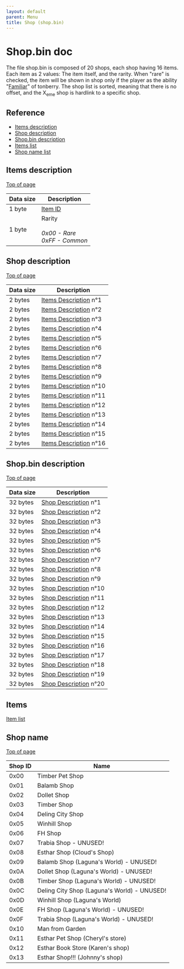 ```yaml
---
layout: default
parent: Menu
title: Shop (shop.bin)
---
```


# Shop.bin doc

The file shop.bin is composed of 20 shops, each shop having 16 items. Each item as 2 values: The item itself, and the rarity. When "rare" is checked, the item will be shown in shop
only if the player as the ability "[Familiar](https://finalfantasy.fandom.com/wiki/Familiar_(Final_Fantasy_VIII))" of tonberry.
The shop list is sorted, meaning that there is no offset, and the X<sub>eme</sub> shop is hardlink to a specific shop.

## Reference

- [Items description](#items-description)
- [Shop description](#shop-description)
- [Shop.bin description](#shopbin-description)
- [Items list](#items)
- [Shop name list](#shop-name)

## Items description

[Top of page](#shopbin-doc)

| Data size | Description                                         |
|-----------|-----------------------------------------------------|
| 1 byte    | [Item ID](#items)                                   |
| 1 byte    | Rarity _<br/><br/> 0x00 - Rare <br/> 0xFF - Common_ |

## Shop description

[Top of page](#shopbin-doc)

| Data size | Description                                  |
|-----------|----------------------------------------------|
| 2 bytes   | [Items Description](#items-description) n°1  |
| 2 bytes   | [Items Description](#items-description) n°2  |
| 2 bytes   | [Items Description](#items-description) n°3  |
| 2 bytes   | [Items Description](#items-description) n°4  |
| 2 bytes   | [Items Description](#items-description) n°5  |
| 2 bytes   | [Items Description](#items-description) n°6  |
| 2 bytes   | [Items Description](#items-description) n°7  |
| 2 bytes   | [Items Description](#items-description) n°8  |
| 2 bytes   | [Items Description](#items-description) n°9  |
| 2 bytes   | [Items Description](#items-description) n°10 |
| 2 bytes   | [Items Description](#items-description) n°11 |
| 2 bytes   | [Items Description](#items-description) n°12 |
| 2 bytes   | [Items Description](#items-description) n°13 |
| 2 bytes   | [Items Description](#items-description) n°14 |
| 2 bytes   | [Items Description](#items-description) n°15 |
| 2 bytes   | [Items Description](#items-description) n°16 |

## Shop.bin description

[Top of page](#shopbin-doc)

| Data size | Description                                |
|-----------|--------------------------------------------|
| 32 bytes  | [Shop Description](#shop-description) n°1  |
| 32 bytes  | [Shop Description](#shop-description) n°2  |
| 32 bytes  | [Shop Description](#shop-description) n°3  |
| 32 bytes  | [Shop Description](#shop-description) n°4  |
| 32 bytes  | [Shop Description](#shop-description) n°5  |
| 32 bytes  | [Shop Description](#shop-description) n°6  |
| 32 bytes  | [Shop Description](#shop-description) n°7  |
| 32 bytes  | [Shop Description](#shop-description) n°8  |
| 32 bytes  | [Shop Description](#shop-description) n°9  |
| 32 bytes  | [Shop Description](#shop-description) n°10 |
| 32 bytes  | [Shop Description](#shop-description) n°11 |
| 32 bytes  | [Shop Description](#shop-description) n°12 |
| 32 bytes  | [Shop Description](#shop-description) n°13 |
| 32 bytes  | [Shop Description](#shop-description) n°14 |
| 32 bytes  | [Shop Description](#shop-description) n°15 |
| 32 bytes  | [Shop Description](#shop-description) n°16 |
| 32 bytes  | [Shop Description](#shop-description) n°17 |
| 32 bytes  | [Shop Description](#shop-description) n°18 |
| 32 bytes  | [Shop Description](#shop-description) n°19 |
| 32 bytes  | [Shop Description](#shop-description) n°20 |

## Items

[Item list]({{site.baseurl}}/FF8/TechnicalReference/List/item_list)

## Shop name

[Top of page](#shopbin-doc)

| Shop ID | Name                                        |
|---------|---------------------------------------------|
| 0x00    | Timber Pet Shop                             |
| 0x01    | Balamb Shop                                 |
| 0x02    | Dollet Shop                                 |
| 0x03    | Timber Shop                                 |
| 0x04    | Deling City Shop                            |
| 0x05    | Winhill Shop                                |
| 0x06    | FH Shop                                     |
| 0x07    | Trabia Shop - UNUSED!                       |
| 0x08    | Esthar Shop (Cloud's Shop)                  |
| 0x09    | Balamb Shop (Laguna's World) - UNUSED!      |
| 0x0A    | Dollet Shop (Laguna's World) - UNUSED!      |
| 0x0B    | Timber Shop (Laguna's World) - UNUSED!      |
| 0x0C    | Deling City Shop (Laguna's World) - UNUSED! |
| 0x0D    | Winhill Shop (Laguna's World)               |
| 0x0E    | FH Shop (Laguna's World) - UNUSED!          |
| 0x0F    | Trabia Shop (Laguna's World) - UNUSED!      |
| 0x10    | Man from Garden                             |
| 0x11    | Esthar Pet Shop (Cheryl's store)            |
| 0x12    | Esthar Book Store (Karen's shop)            |
| 0x13    | Esthar Shop!!! (Johnny's shop)              |